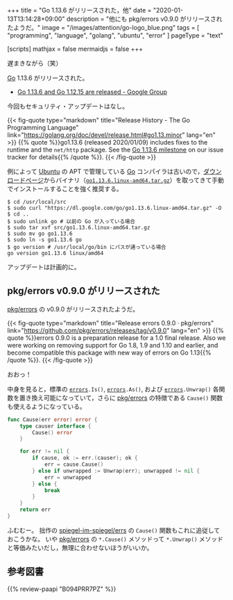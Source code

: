 +++
title = "Go 1.13.6 がリリースされた，他"
date =  "2020-01-13T13:14:28+09:00"
description = "他にも pkg/errors v0.9.0 がリリースされたようだ。"
image = "/images/attention/go-logo_blue.png"
tags  = [ "programming", "language", "golang", "ubuntu", "error" ]
pageType = "text"

[scripts]
  mathjax = false
  mermaidjs = false
+++

遅まきながら（笑）

[Go] 1.13.6 がリリースされた。

- [Go 1.13.6 and Go 1.12.15 are released - Google Group](https://groups.google.com/forum/#!topic/golang-announce/RLFrcJ_FZZs)

今回もセキュリティ・アップデートはなし。

{{< fig-quote type="markdown" title="Release History - The Go Programming Language" link="https://golang.org/doc/devel/release.html#go1.13.minor" lang="en" >}}
{{% quote %}}go1.13.6 (released 2020/01/09) includes fixes to the runtime and the `net/http` package. See the [Go 1.13.6 milestone](https://github.com/golang/go/issues?q=milestone%3AGo1.13.6+label%3ACherryPickApproved) on our issue tracker for details{{% /quote %}}.
{{< /fig-quote >}}

例によって [Ubuntu] の APT で管理している [Go] コンパイラは古いので，[ダウンロードページ](https://golang.org/dl/ "Downloads - The Go Programming Language")からバイナリ（[`go1.13.6.linux-amd64.tar.gz`](https://dl.google.com/go/go1.13.6.linux-amd64.tar.gz)）を取ってきて手動でインストールすることを強く推奨する。

```text
$ cd /usr/local/src
$ sudo curl "https://dl.google.com/go/go1.13.6.linux-amd64.tar.gz" -O
$ cd ..
$ sudo unlink go # 以前の Go が入っている場合
$ sudo tar xvf src/go1.13.6.linux-amd64.tar.gz
$ sudo mv go go1.13.6
$ sudo ln -s go1.13.6 go
$ go version # /usr/local/go/bin にパスが通っている場合
go version go1.13.6 linux/amd64
```

アップデートは計画的に。

[Go]: https://golang.org/ "The Go Programming Language"
[Go 言語]: https://golang.org/ "The Go Programming Language"
[Ubuntu]: https://www.ubuntu.com/ "The leading operating system for PCs, IoT devices, servers and the cloud | Ubuntu"

## pkg/errors v0.9.0 がリリースされた

[pkg/errors] の v0.9.0 がリリースされたようだ。

{{< fig-quote type="markdown" title="Release errors 0.9.0 · pkg/errors" link="https://github.com/pkg/errors/releases/tag/v0.9.0" lang="en" >}}
{{% quote %}}errors 0.9.0 is a preparation release for a 1.0 final release. Also we were working on removing support for Go 1.8, 1.9 and 1.10 and earlier, and become compatible this package with new way of errors on Go 1.13{{% /quote %}}.
{{< /fig-quote >}}

おおっ！

中身を見ると，標準の  [`errors`]`.Is()`, [`errors`]`.As()`, および [`errors`]`.Unwrap()` 各関数を置き換え可能になっていて，さらに [pkg/errors] の特徴である `Cause()` 関数も使えるようになっている。

```go
func Cause(err error) error {
    type causer interface {
        Cause() error
    }

    for err != nil {
        if cause, ok := err.(causer); ok {
            err = cause.Cause()
        } else if unwrapped := Unwrap(err); unwrapped != nil {
            err = unwrapped
        } else {
            break
        }
    }
    return err
}
```

ふむむー。
拙作の [spiegel-im-spiegel/errs] の `Cause()` 関数もこれに追従しておこうかな。
いや [pkg/errors] の `*.Cause()` メソッドって `*.Unwrap()` メソッドと等価みたいだし，無理に合わせないほうがいいか。

[pkg/errors]: https://github.com/pkg/errors "pkg/errors: Simple error handling primitives"
[spiegel-im-spiegel/errs]: https://github.com/spiegel-im-spiegel/errs "spiegel-im-spiegel/errs: Error handling for Golang"
[`errors`]: https://golang.org/pkg/errors/ "errors - The Go Programming Language"

## 参考図書

{{% review-paapi "B094PRR7PZ" %}} <!-- プログラミング言語Go -->
